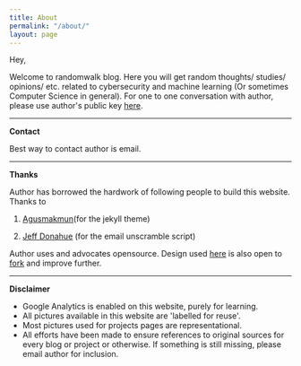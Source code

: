 ```yaml
---
title: About
permalink: "/about/"
layout: page
---
```


Hey,

Welcome to randomwalk blog. Here you will get random thoughts/ studies/ opinions/ etc. related to cybersecurity and machine learning (Or sometimes Computer Science in general). For one to one conversation with author, please use author's public key [here](/static/base.txt).

---

**Contact**

Best way to contact author is email. 

---

**Thanks**

Author has borrowed the hardwork of following people to build this website. Thanks to

1. [Agusmakmun](https://github.com/agusmakmun)(for the jekyll theme)

2. [Jeff Donahue](http://jeffdonahue.com/) (for the email unscramble script)

Author uses and advocates opensource. Design used [here](https://agusmakmun.github.io/) is also open to [fork](https://github.com/rahulrajpl/rahulrajpl.github.io) and improve further.

---

**Disclaimer**

- Google Analytics is enabled on this website, purely for learning.
- All pictures available in this website are 'labelled for reuse'. 
- Most pictures used for projects pages are representational. 
- All efforts have been made to ensure references to original sources for every blog or project or otherwise. If something is still missing, please email author for inclusion.